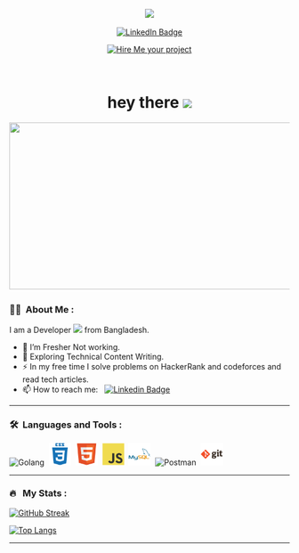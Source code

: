 <p align="center"><img src="https://media.giphy.com/media/M9gbBd9nbDrOTu1Mqx/giphy.gif" width="100"/></p>
<p align="center">
<a href="https://www.linkedin.com/in/md-azizul-hoq-480b561ba/"><img src="https://img.shields.io/badge/LinkedIn-blue?style=for-the-badge&logo=linkedin&logoColor=white" alt="LinkedIn Badge"></a>
</p>
<p align="center">
<a href="https://www.linkedin.com/in/md-azizul-hoq-480b561ba/" target="_blank"><img src="https://cdn.buymeacoffee.com/buttons/default-orange.png" alt="Hire Me your project " height="41" width="174"></a>
</p>
<p align="center"><img src="https://komarev.com/ghpvc/?username=azizulhoq953&style=flat-square&color=blue" alt=""></p>

<h1 align="center">hey there <img src="https://media.giphy.com/media/hvRJCLFzcasrR4ia7z/giphy.gif" width="40"></h1>

<p align="center"><img src="https://media.giphy.com/media/dWesBcTLavkZuG35MI/giphy.gif" width="600" height="300"  /></p>

### :woman_technologist: &nbsp;About Me :

I am a Developer <img src="https://media.giphy.com/media/WUlplcMpOCEmTGBtBW/giphy.gif" width="30"> from Bangladesh.

- 🔭 I’m Fresher Not working.
- 🌱 Exploring Technical Content Writing.
- ⚡ In my free time I solve problems on HackerRank and codeforces and read tech articles.
- 📫 How to reach me: &nbsp; [![Linkedin Badge](https://img.shields.io/badge/-azizul-blue?style=flat&logo=Linkedin&logoColor=white)](https://www.linkedin.com/in/md-azizul-hoq-480b561ba/)

---

### 🛠 &nbsp;Languages and Tools :

<p>
<img src="https://go.dev/blog/go-brand/Go-Logo/SVG/Go-Logo_Aqua.svg" title="Golang" alt="Golang" width="40" height="40"/>&nbsp;
<img src="https://github.com/devicons/devicon/blob/master/icons/css3/css3-plain-wordmark.svg"  title="CSS3" alt="CSS" width="40" height="40"/>&nbsp;
<img src="https://github.com/devicons/devicon/blob/master/icons/html5/html5-original.svg" title="HTML5" alt="HTML" width="40" height="40"/>&nbsp;
<img src="https://github.com/devicons/devicon/blob/master/icons/javascript/javascript-original.svg" title="JavaScript" alt="JavaScript" width="40" height="40"/>&nbsp;
<img src="https://github.com/devicons/devicon/blob/master/icons/mysql/mysql-original-wordmark.svg" title="MySQL"  alt="MySQL" width="40" height="40"/>&nbsp;
<img src="https://www.vectorlogo.zone/logos/getpostman/getpostman-icon.svg" title="Postman"  alt="Postman" width="40" height="40"/>&nbsp;
<img src="https://github.com/devicons/devicon/blob/master/icons/git/git-original-wordmark.svg" title="Git" **alt="Git" width="40" height="40"/>&nbsp;

</p>

---

### 🔥 &nbsp; My Stats :
[![GitHub Streak](http://github-readme-streak-stats.herokuapp.com?user=azizulhoq953&theme=highcontrast&hide_border=true)](https://git.io/streak-stats)

[![Top Langs](https://github-readme-stats.vercel.app/api/top-langs/?username=azizulhoq953&layout=compact&theme=vision-friendly-dark)](https://github.com/anuraghazra/github-readme-stats)

---

